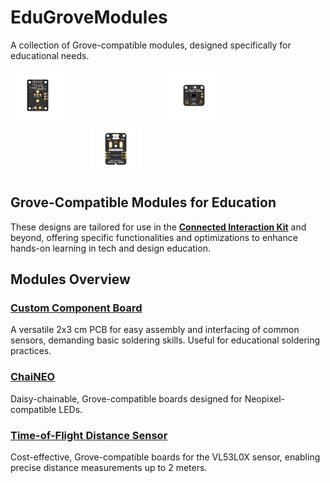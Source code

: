 # EduGroveModules

A collection of Grove-compatible modules, designed specifically for educational needs. 

<div style="display: flex; flex-direction: row; flex-wrap: wrap; justify-content: center;">
  <a href="CustomComponents/README.md">
    <img src="CustomComponents/Assets/CustomComp_Empty.png" alt="Custom Component Board" style="flex: 1; width: 33%; max-width: 250px;"/>
  </a>
  <a href="Time-of-Flight/README.md">
    <img src="Time-of-Flight/V2_Integrated_Sensor/Assets/ToF_v2_VL53L0X.png" alt="Time-of-Flight Distance Sensor" style="flex: 1; width: 33%; max-width: 250px;"/>
  </a>
  <a href="ChaiNEO/README.md">
    <img src="ChaiNEO/Assets/ChaiNEO-RGBW.png" alt="ChaiNEO" style="flex: 1; width: 33%; max-width: 250px;"/>
  </a>
</div>



## Grove-Compatible Modules for Education

These designs are tailored for use in the [**Connected Interaction Kit**](https://github.com/adriaanb/Connected-Interaction-Kit) and beyond, offering specific functionalities and optimizations to enhance hands-on learning in tech and design education.

## Modules Overview

### [**Custom Component Board**](CustomComponents/README.md)

A versatile 2x3 cm PCB for easy assembly and interfacing of common sensors, demanding basic soldering skills. Useful for educational soldering practices.

### [**ChaiNEO**](ChaiNEO/README.md)

Daisy-chainable, Grove-compatible boards designed for Neopixel-compatible LEDs.

### [**Time-of-Flight Distance Sensor**](Time-of-Flight/README.md)

Cost-effective, Grove-compatible boards for the VL53L0X sensor, enabling precise distance measurements up to 2 meters.
